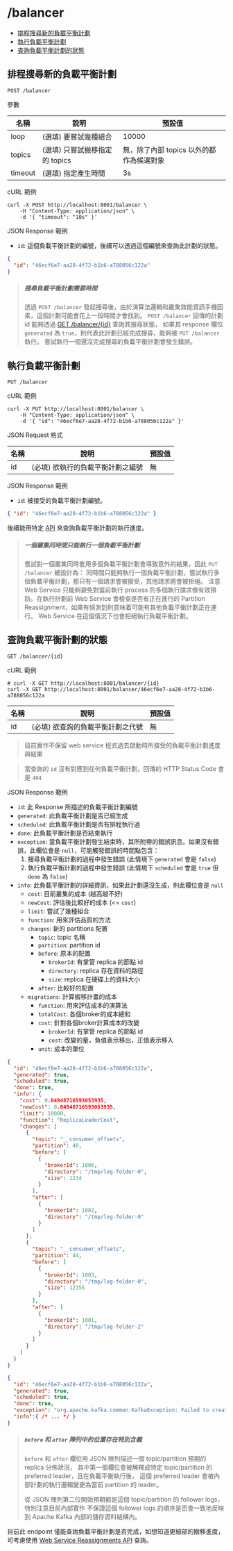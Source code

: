 /balancer
===

- [排程搜尋新的負載平衡計劃](#排程搜尋新的負載平衡計劃)
- [執行負載平衡計劃](#執行負載平衡計劃)
- [查詢負載平衡計劃的狀態](#查詢負載平衡計劃的狀態)

## 排程搜尋新的負載平衡計劃
```shell
POST /balancer
```

參數

| 名稱      | 說明                   | 預設值                      |
|---------|----------------------|--------------------------|
| loop    | (選填) 要嘗試幾種組合         | 10000                    |
| topics  | (選填) 只嘗試搬移指定的 topics | 無，除了內部 topics 以外的都作為候選對象 |
| timeout | (選填) 指定產生時間          | 3s                       |

cURL 範例
```shell
curl -X POST http://localhost:8001/balancer \
    -H "Content-Type: application/json" \
    -d '{ "timeout": "10s" }'
```

JSON Response 範例
- `id`: 這個負載平衡計劃的編號，後續可以透過這個編號來查詢此計劃的狀態。

```json
{
  "id": "46ecf6e7-aa28-4f72-b1b6-a788056c122a"
}
```

> ##### 搜尋負載平衡計劃需要時間
> 透過 `POST /balancer` 發起搜尋後，由於演算法邏輯和叢集效能資訊手機因素，這個計劃可能會花上一段時間才會找到。
> `POST /balancer` 回傳的計劃 id 能夠透過 [GET /balancer/{id}](#查詢負載平衡計劃的狀態) 查詢其搜尋狀態，
> 如果其 response 欄位 `generated` 為 `true`，則代表此計劃已經完成搜尋，能夠被 `PUT /balancer` 執行。
> 嘗試執行一個還沒完成搜尋的負載平衡計劃會發生錯誤。

## 執行負載平衡計劃

```shell
PUT /balancer
```

cURL 範例

```shell
curl -X PUT http://localhost:8001/balancer \
    -H "Content-Type: application/json" \
    -d '{ "id": "46ecf6e7-aa28-4f72-b1b6-a788056c122a" }'
```

JSON Request 格式

| 名稱  | 說明                 | 預設值 |
|-----|--------------------| ------ |
| id  | (必填) 欲執行的負載平衡計劃之編號 | 無     |

JSON Response 範例

* `id`: 被接受的負載平衡計劃編號。

```json
{ "id": "46ecf6e7-aa28-4f72-b1b6-a788056c122a" }
```

後續能用特定 [API](#查詢負載平衡計劃的狀態) 來查詢負載平衡計劃的執行進度。

> ##### 一個叢集同時間只能執行一個負載平衡計劃
> 嘗試對一個叢集同時套用多個負載平衡計劃會導致意外的結果，因此 `PUT /balancer` 被設計為：
> 同時間只能夠執行一個負載平衡計劃，嘗試執行多個負載平衡計劃，那只有一個請求會被接受，其他請求將會被拒絕。
> 注意 Web Service 只能夠避免對當前執行 process 的多個執行請求做有效預防。在執行計劃前 Web Service
> 會檢查是否有正在進行的 Partition Reassignment，如果有偵測到則意味着可能有其他負載平衡計劃正在運行。
> Web Service 在這個情況下也會拒絕執行負載平衡計劃。

## 查詢負載平衡計劃的狀態

```shell
GET /balancer/{id}
```

cURL 範例

```shell
# curl -X GET http://localhost:8001/balancer/{id}
curl -X GET http://localhost:8001/balancer/46ecf6e7-aa28-4f72-b1b6-a788056c122a
```

| 名稱  | 說明                 | 預設值 |
|-----|--------------------| ------ |
| id | (必填) 欲查詢的負載平衡計劃之代號 | 無     |

> 目前實作不保留 web service 程式過去啟動時所接受的負載平衡計劃進度與結果

> 當查詢的 `id` 沒有對應到任何負載平衡計劃，回傳的 HTTP Status Code 會是 `404`

JSON Response 範例

* `id`: 此 Response 所描述的負載平衡計劃編號
* `generated`: 此負載平衡計劃是否已經生成
* `scheduled`: 此負載平衡計劃是否有排程執行過
* `done`: 此負載平衡計劃是否結束執行
* `exception`: 當負載平衡計劃發生結束時，其所附帶的錯誤訊息。如果沒有錯誤，此欄位會是 `null`，可能觸發錯誤的時間點包含：
  1. 搜尋負載平衡計劃的過程中發生錯誤 (此情境下 `generated` 會是 `false`)
  2. 執行負載平衡計劃的過程中發生錯誤 (此情境下 `scheduled` 會是 `true` 但 `done` 為 `false`)
* `info`: 此負載平衡計劃的詳細資訊，如果此計劃還沒生成，則此欄位會是 `null`
  * `cost`: 目前叢集的成本 (越高越不好)
  * `newCost`: 評估後比較好的成本 (<= `cost`)
  * `limit`: 嘗試了幾種組合
  * `function`: 用來評估品質的方法
  * `changes`: 新的 partitions 配置
    * `topic`: topic 名稱
    * `partition`: partition id
    * `before`: 原本的配置
      * `brokerId`: 有掌管 replica 的節點 id
      * `directory`: replica 存在資料的路徑
      * `size`: replica 在硬碟上的資料大小
    * `after`: 比較好的配置
  * `migrations`: 計算搬移計畫的成本
    * `function`: 用來評估成本的演算法
    * `totalCost`: 各個broker的成本總和
    * `cost`: 針對各個broker計算成本的改變
      * `brokerId`: 有掌管 replica 的節點 id
      * `cost`: 改變的量，負值表示移出，正值表示移入
    * `unit`: 成本的單位

```json
{
  "id": "46ecf6e7-aa28-4f72-b1b6-a788056c122a",
  "generated": true,
  "scheduled": true,
  "done": true,
  "info": {
    "cost": 0.04948716593053935,
    "newCost": 0.04948716593053935,
    "limit": 10000,
    "function": "ReplicaLeaderCost",
    "changes": [
      {
        "topic": "__consumer_offsets",
        "partition": 40,
        "before": [
          {
            "brokerId": 1006,
            "directory": "/tmp/log-folder-0",
            "size": 1234
          }
        ],
        "after": [
          {
            "brokerId": 1002,
            "directory": "/tmp/log-folder-0"
          }
        ]
      },
      {
        "topic": "__consumer_offsets",
        "partition": 44,
        "before": [
          {
            "brokerId": 1003,
            "directory": "/tmp/log-folder-0",
            "size": 12355
          }
        ],
        "after": [
          {
            "brokerId": 1001,
            "directory": "/tmp/log-folder-2"
          }
        ]
      }
    ]
  }
}
```

```json
{
  "id": "46ecf6e7-aa28-4f72-b1b6-a788056c122a",
  "generated": true,
  "scheduled": true,
  "done": true,
  "exception": "org.apache.kafka.common.KafkaException: Failed to create new KafkaAdminClient",
  "info":{ /* ... */ }
}
```

> ##### `before` 和 `after` 陣列中的位置存在特別含義
> `before` 和 `after` 欄位用 JSON 陣列描述一個 topic/partition 預期的 replica 分佈狀況，
> 其中第一個欄位會被解釋成特定 topic/partition 的 preferred leader，且在負載平衡執行後，
> 這個 preferred leader 會被內部計劃的執行邏輯變更為當前 partition 的 leader。
>
> 從 JSON 陣列第二位開始預期都是這個 topic/partition 的 follower logs，特別注意目前內部實作
> 不保證這個 follower logs 的順序是否會一致地反映到 Apache Kafka 內部的儲存資料結構內。


目前此 endpoint 僅能查詢負載平衡計劃是否完成，如想知道更細部的搬移進度，可考慮使用 [Web Service Reassignments API](web_api_reassignments_chinese.md) 查詢。